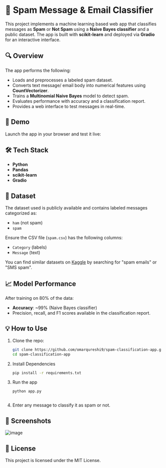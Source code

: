 # 📧 Spam Message & Email Classifier

This project implements a machine learning based web app that classifies messages as **Spam** or **Not Spam** using a **Naive Bayes classifier** and a public dataset. The app is built with **scikit-learn** and deployed via **Gradio** for an interactive interface.

## 🔍 Overview

The app performs the following:

- Loads and preprocesses a labeled spam dataset.
- Converts text message/ email body into numerical features using **CountVectorizer**.
- Trains a **Multinomial Naive Bayes** model to detect spam.
- Evaluates performance with accuracy and a classification report.
- Provides a web interface to test messages in real-time.

## 🚀 Demo

Launch the app in your browser and test it live:

## 🛠️ Tech Stack

- **Python**
- **Pandas**
- **scikit-learn**
- **Gradio**

## 📂 Dataset

The dataset used is publicly available and contains labeled messages categorized as:
- `ham` (not spam)
- `spam`

Ensure the CSV file (`spam.csv`) has the following columns:
- `Category` (labels)
- `Message` (text)

You can find similar datasets on [Kaggle](https://www.kaggle.com/datasets) by searching for "spam emails" or "SMS spam".

## 📈 Model Performance

After training on 80% of the data:
- **Accuracy**: ~99% (Naive Bayes classifier)
- Precision, recall, and F1 scores available in the classification report.

## 💡 How to Use

1. Clone the repo:
   ```bash
   git clone https://github.com/omarqureshi9/spam-classification-app.git
   cd spam-classification-app

2. Install Dependencies
   ```bash
   pip install -r requirements.txt


3. Run the app
   ```bash
   python app.py



4. Enter any message to classify it as spam or not.

## 📸  Screenshots

![image](https://github.com/user-attachments/assets/d70ae492-81ee-40a6-a21f-07f3e97fb3e6)

## 📜 License
This project is licensed under the MIT License.

   
